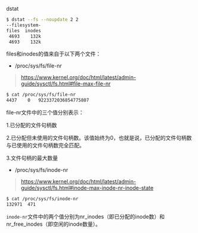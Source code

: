 dstat

```bash
$ dstat --fs --noupdate 2 2
--filesystem-
files  inodes
 4693    132k
 4693    132k
```

files和inodes的值来自于以下两个文件：

* /proc/sys/fs/file-nr

> https://www.kernel.org/doc/html/latest/admin-guide/sysctl/fs.html#file-max-file-nr

```bash
$ cat /proc/sys/fs/file-nr
4437	0	9223372036854775807
```

file-nr文件中的三个值分别表示：

1.已分配的文件句柄数

2.已分配但未使用的文件句柄数。该值始终为0，也就是说，已分配的文件句柄数与已使用的文件句柄数完全匹配。

3.文件句柄的最大数量

* /proc/sys/fs/inode-nr

> https://www.kernel.org/doc/html/latest/admin-guide/sysctl/fs.html#inode-max-inode-nr-inode-state

```bash
$ cat /proc/sys/fs/inode-nr
132971	471
```

`inode-nr`文件中的两个值分别为nr_inodes（即已分配的inode数）和nr_free_inodes（即空闲的inode数量）。